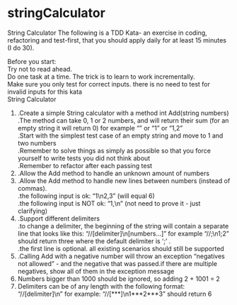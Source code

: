 # stringCalculator

String Calculator
The following is a TDD Kata- an exercise in coding, refactoring and test-first, that you should apply daily for at least 15 minutes (I do 30).

Before you start:<br>
Try not to read ahead.<br>
Do one task at a time. The trick is to learn to work incrementally.<br>
Make sure you only test for correct inputs. there is no need to test for invalid inputs for this kata<br>
String Calculator<br>

<ol>
<li>.Create a simple String calculator with a method int Add(string numbers)</li>
  .The method can take 0, 1 or 2 numbers, and will return their sum (for an empty string it will return 0) for example “” or “1” or “1,2”<br>
  .Start with the simplest test case of an empty string and move to 1 and two numbers<br>
  .Remember to solve things as simply as possible so that you force yourself to write tests you did not think about<br>
  .Remember to refactor after each passing test


<li>.Allow the Add method to handle an unknown amount of numbers</li>

<li>.Allow the Add method to handle new lines between numbers (instead of commas).</li>
  .the following input is ok:  “1\n2,3”  (will equal 6)<br>
  .the following input is NOT ok:  “1,\n” (not need to prove it - just clarifying)

<li>.Support different delimiters</li>
  .to change a delimiter, the beginning of the string will contain a separate line that looks like this:   “//[delimiter]\n[numbers…]” for example “//;\n1;2” should return three where the default delimiter is ‘;’ .<br>
  .the first line is optional. all existing scenarios should still be supported

<li>.Calling Add with a negative number will throw an exception “negatives not allowed” - and the negative that was passed.if there are multiple negatives, show all of them in the exception message</li>
<li>Numbers bigger than 1000 should be ignored, so adding 2 + 1001  = 2</li>
<li>Delimiters can be of any length with the following format:  “//[delimiter]\n” for example: “//[***]\n1***2***3” should return 6</li>
</ol>

